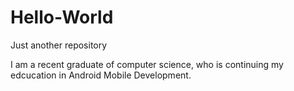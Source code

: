 # Hello-World
Just another repository

I am a recent graduate of computer science, who is continuing my edcucation in Android Mobile Development. 

